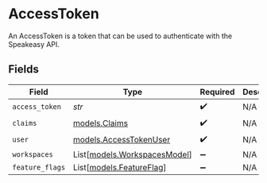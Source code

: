 # AccessToken

An AccessToken is a token that can be used to authenticate with the Speakeasy API.


## Fields

| Field                                                        | Type                                                         | Required                                                     | Description                                                  |
| ------------------------------------------------------------ | ------------------------------------------------------------ | ------------------------------------------------------------ | ------------------------------------------------------------ |
| `access_token`                                               | *str*                                                        | :heavy_check_mark:                                           | N/A                                                          |
| `claims`                                                     | [models.Claims](../models/claims.md)                         | :heavy_check_mark:                                           | N/A                                                          |
| `user`                                                       | [models.AccessTokenUser](../models/accesstokenuser.md)       | :heavy_check_mark:                                           | N/A                                                          |
| `workspaces`                                                 | List[[models.WorkspacesModel](../models/workspacesmodel.md)] | :heavy_minus_sign:                                           | N/A                                                          |
| `feature_flags`                                              | List[[models.FeatureFlag](../models/featureflag.md)]         | :heavy_minus_sign:                                           | N/A                                                          |